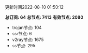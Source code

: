 更新时间2022-08-10 01:50:12

**总订阅: 64**
**总节点: 7413**
**有效节点: 2080**
- trojan节点: 104
- ssr节点: 6
- v2ray节点: 1675
- ss节点: 295
